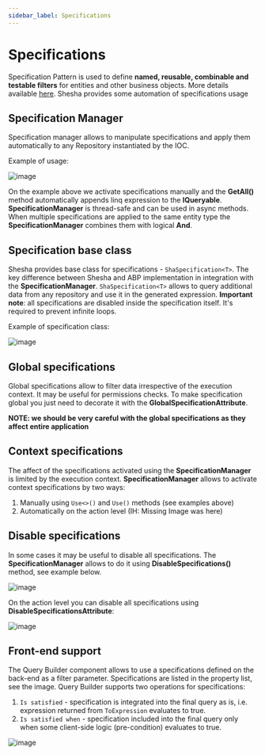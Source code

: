 ```yaml
---
sidebar_label: Specifications
---
```


# Specifications
Specification Pattern is used to define **named, reusable, combinable and testable filters** for entities and other business objects. More details available [here](https://docs.abp.io/en/abp/4.4/Specifications). Shesha provides some automation of specifications usage

## Specification Manager

Specification manager allows to manipulate specifications and apply them automatically to any Repository instantiated by the IOC.

Example of usage:

![image](https://user-images.githubusercontent.com/85956374/222994846-08bc32b2-cb05-4532-89bc-63c72240d045.png)

On the example above we activate specifications manually and the **GetAll()** method automatically appends linq expression to the **IQueryable**. **SpecificationManager** is thread-safe and can be used in async methods. When multiple specifications are applied to the same entity type the **SpecificationManager** combines them with logical **And**.

## Specification base class

Shesha provides base class for specifications - `ShaSpecification<T>`. The key difference between Shesha and ABP implementation in integration with the **SpecificationManager**. `ShaSpecification<T>` allows to query additional data from any repository and use it in the generated expression. **Important note**: all specifications are disabled inside the specification itself. It's required to prevent infinite loops.
  
Example of specification class:

![image](https://user-images.githubusercontent.com/85956374/222995031-48d05f98-6b94-46b7-81de-f6f7a477a5da.png)

## Global specifications
  
Global specifications allow to filter data irrespective of the execution context. It may be useful for permissions checks. To make specification global you just need to decorate it with the **GlobalSpecificationAttribute**.

**NOTE: we should be very careful with the global specifications as they affect entire application**

## Context specifications
  
The affect of the specifications activated using the **SpecificationManager** is limited by the execution context. **SpecificationManager** allows to activate context specifications by two ways:
  
1. Manually using `Use<>()` and  `Use()` methods (see examples above)
2. Automatically on the action level
(IH: Missing Image was here)

## Disable specifications
In some cases it may be useful to disable all specifications. The **SpecificationManager** allows to do it using **DisableSpecifications()** method, see example below.

![image](https://user-images.githubusercontent.com/85956374/222995032-20c4f1c4-f26a-49aa-8787-e11548d9ffad.png)

On the action level you can disable all specifications using **DisableSpecificationsAttribute**:

![image](https://user-images.githubusercontent.com/85956374/222995043-c7eb748d-04be-45b2-adae-3275d6f80c28.png)

## Front-end support

The Query Builder component allows to use a specifications defined on the back-end as a filter parameter. Specifications are listed in the property list, see the image. Query Builder supports two operations for specifications:
  
1. `Is satisfied` - specification is integrated into the final query as is, i.e. expression returned from `ToExpression` evaluates to true.
2. `Is satisfied when` - specification included into the final query only when some client-side logic (pre-condition) evaluates to true.

![image](https://user-images.githubusercontent.com/85956374/222995081-8c2cfab0-001d-42de-8f81-391e4043b3f3.png)






